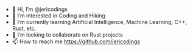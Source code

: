 - 👋 Hi, I’m @jericodings
- 👀 I’m interested in Coding and Hiking 
- 🌱 I’m currently learning Artificial Intelligence, Machine Learning, C++, Rust, etc.
- 💞️ I’m looking to collaborate on Rust projects
- 📫 How to reach me https://github.com/jericodings

<!---
jericodings/jericodings is a ✨ special ✨ repository because its `README.md` (this file) appears on your GitHub profile.
You can click the Preview link to take a look at your changes.
--->
